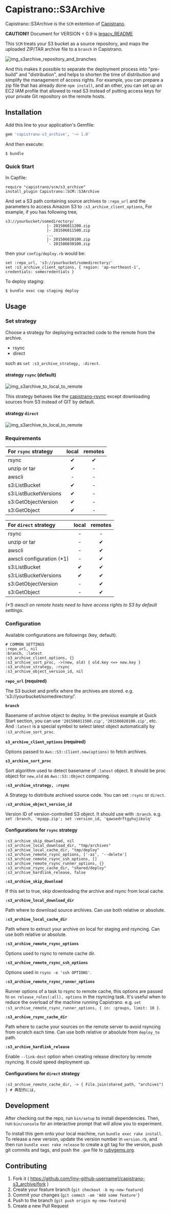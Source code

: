 # Capistrano::S3Archive

Capistrano::S3Archive is the `SCM` extention of [Capistrano](http://www.capistranorb.com/).

**CAUTION!!** Document for VERSION < 0.9 is [legacy_README](legacy_README.md)

This `SCM` treats your S3 bucket as a source repository, and maps the uploaded ZIP/TAR archive file to a `branch` in Capistrano.

![img_s3archive_repository_and_branches](./img/s3_archive-repo-branch.png)

And this makes it possible to separate the deployment process into "pre-build" and "distribution", and helps to shorten the time of distribution and simplify the management of access rights. For example, you can prepare a zip file that has already done `npm install`, and an other, you can set up an EC2 IAM profile that allowed to read S3 instead of putting access keys for your private Git repository on the remote hosts.

## Installation

Add this line to your application's Gemfile:

```ruby
gem 'capistrano-s3_archive', '~> 1.0'
```

And then execute:

    $ bundle

<!-- Or install it yourself as: -->

<!--     $ gem install capistrano-s3_archive -->


### Quick Start

In Capfile:

    require "capistrano/scm/s3_archive"
    install_plugin Capistrano::SCM::S3Archive


And set a S3 path containing source archives to `:repo_url` and the parameters to access Amazon S3 to `:s3_archive_client_options`, For example, if you has following tree,

    s3://yourbucket/somedirectory/
                      |- 201506011200.zip
                      |- 201506011500.zip
                      ...
                      |- 201506020100.zip
                      `- 201506030100.zip

then your `config/deploy.rb` would be:

    set :repo_url, 's3://yourbucket/somedirectory/'
    set :s3_archive_client_options, { region: 'ap-northeast-1', credentials: somecredentials }


To deploy staging:

```
$ bundle exec cap staging deploy
```

## Usage
### Set strategy
Choose a strategy for deploying extracted code to the remote from the archive.
- rsync
- direct

such as `set :s3_archive_strategy, :direct`.


#### strategy `rsync` (default)
![img_s3archive_to_local_to_remote](./img/s3_archive-rsync.png)

This strategy behaves like the [capistrano-rsync](https://github.com/moll/capistrano-rsync) except downloading sources from S3 instead of GIT by default.

#### strategy `direct`
![img_s3archive_to_local_to_remote](./img/s3_archive-direct.png)


### Requirements

| For `rsync` strategy  | local | remotes |
| :-                    | :-:   | :-:     |
| rsync                 | ✔     | ✔       |
| unzip or tar          | ✔     | -       |
| awscli                | -     | -       |
| s3:ListBucket         | ✔     | -       |
| s3:ListBucketVersions | ✔     | -       |
| s3:GetObjectVersion   | ✔     | -       |
| s3:GetObject          | ✔     | -       |



| For `direct` strategy     | local | remotes |
| :-                        | :-:   | :-:     |
| rsync                     | -     | -       |
| unzip or tar              | -     | ✔       |
| awscli                    | -     | ✔       |
| awscli configuration (*1) | -     | ✔       |
| s3:ListBucket             | ✔     | ✔       |
| s3:ListBucketVersions     | ✔     | ✔       |
| s3:GetObjectVersion       | -     | ✔       |
| s3:GetObject              | -     | ✔       |

_(*1) awscli on remote hosts need to have access rights to S3 by default settings._


### Configuration

Available configurations are followings (key, default).

    # COMMON SETTINGS
    :repo_url, nil
    :branch, :latest
    :s3_archive_client_options, {}
    :s3_archive_sort_proc, ->(new, old) { old.key <=> new.key }
    :s3_archive_strategy, :rsync
    :s3_archive_object_version_id, nil


**`repo_url` (required)**

The S3 bucket and prefix where the archives are stored. e.g. 's3://yourbucket/somedirectory/'.

**`branch`**

Basename of archive object to deploy. In the previous example at Quick Start section, you can use `'201506011500.zip'`, `'201506020100.zip'`, etc. And `:latest` is a special symbol to select latest object automatically by `:s3_archive_sort_proc`.

**`s3_archive_client_options` (required)**

Options passed to `Aws::S3::Client.new(options)` to fetch archives.

**`s3_archive_sort_proc`**

Sort algorithm used to detect basename of `:latest` object. It should be proc object for `new,old` as `Aws::S3::Object` comparing.

**`:s3_archive_strategy, :rsync`**

A Strategy to distribute archived source code. You can set `:rsync` or `direct`.

**`:s3_archive_object_version_id`**

Version ID of version-controlled S3 object. It should use with `:branch`. e.g. `set :branch, 'myapp.zip'; set :version_id, 'qawsedrftgyhujikolq'`

#### Configurations for `rsync` strategy

    :s3_archive_skip_download, nil
    :s3_archive_local_download_dir, "tmp/archives"
    :s3_archive_local_cache_dir, "tmp/deploy"
    :s3_archive_remote_rsync_options, ['-az', '--delete']
    :s3_archive_remote_rsync_ssh_options, []
    :s3_archive_remote_rsync_runner_options, {}
    :s3_archive_rsync_cache_dir, "shared/deploy"
    :s3_archive_hardlink_release, false

**`:s3_archive_skip_download`**

If this set to true, skip downloading the archive and rsync from local cache.

**`:s3_archive_local_download_dir`**

Path where to download source archives. Can use both relative or absolute.

**`:s3_archive_local_cache_dir`**

Path where to extruct your archive on local for staging and rsyncing. Can use both relative or absolute.

**`:s3_archive_remote_rsync_options`**

Options used to rsync to remote cache dir.

**`:s3_archive_remote_rsync_ssh_options`**

Options used in `rsync -e 'ssh OPTIONS'`.

**`:s3_archive_remote_rsync_runner_options`**

Runner options of a task to rsync to remote cache, this options are passed to `on release_roles(:all), options` in the rsyncing task. It's useful when to reduce the overload of the machine running Capistrano. e.g. `set :s3_archive_remote_rsync_runner_options, { in: :groups, limit: 10 }`.

**`:s3_archive_rsync_cache_dir`**

Path where to cache your sources on the remote server to avoid rsyncing from scratch each time. Can use both relative or absolute from `deploy_to` path.

**`:s3_archive_hardlink_release`**

Enable `--link-dest` option when creating release directory by remote rsyncing. It could speed deployment up.

#### Configurations for `direct` strategy

    :s3_archive_remote_cache_dir, -> { File.join(shared_path, "archives") } # 典型的には,


## Development

After checking out the repo, run `bin/setup` to install dependencies. Then, run `bin/console` for an interactive prompt that will allow you to experiment.

To install this gem onto your local machine, run `bundle exec rake install`. To release a new version, update the version number in `version.rb`, and then run `bundle exec rake release` to create a git tag for the version, push git commits and tags, and push the `.gem` file to [rubygems.org](https://rubygems.org).

## Contributing

1. Fork it ( https://github.com/[my-github-username]/capistrano-s3_archive/fork )
2. Create your feature branch (`git checkout -b my-new-feature`)
3. Commit your changes (`git commit -am 'Add some feature'`)
4. Push to the branch (`git push origin my-new-feature`)
5. Create a new Pull Request
